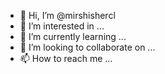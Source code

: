 - 👋 Hi, I’m @mirshishercl
- 👀 I’m interested in ...
- 🌱 I’m currently learning ...
- 💞️ I’m looking to collaborate on ...
- 📫 How to reach me ...

<!---
mirshishercl/mirshishercl is a ✨ special ✨ repository because its `README.md` (this file) appears on your GitHub profile.
You can click the Preview link to take a look at your changes.
--->
